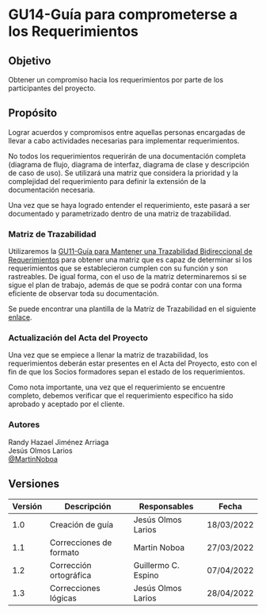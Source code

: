 # GU14-Guía para comprometerse a los Requerimientos


## Objetivo

Obtener un compromiso hacia los requerimientos por parte de los participantes del proyecto.

## Propósito

Lograr acuerdos y compromisos entre aquellas personas encargadas de llevar a cabo actividades necesarias para implementar requerimientos.

No todos los requerimientos requerirán de una documentación completa (diagrama de flujo, diagrama de interfaz, diagrama de clase y descripción de caso de uso). Se utilizará una  matriz que considera la prioridad y la complejidad del requerimiento para definir la extensión de la documentación necesaria.

Una vez que se haya logrado entender el requerimiento, este pasará a ser documentado y parametrizado dentro de una matriz de trazabilidad.



### Matriz de Trazabilidad

Utilizaremos la [GU11-Guía para Mantener una Trazabilidad Bidireccional de Requerimientos](https://mutateinc.github.io/Guias/GU11/) para obtener una matriz que es capaz de determinar si los requerimientos que se establecieron cumplen con su función y son rastreables.
De igual forma, con el uso de la matriz determinaremos si se sigue el plan de trabajo, además de que se podrá contar con una forma eficiente de observar toda su documentación.

Se puede encontrar una plantilla de la Matríz de Trazabilidad en el siguiente [enlace](https://docs.google.com/spreadsheets/d/1fzVtNj_sg70hLxa0lR3XwFcB0ptDGkGWR44euACIPrM/edit?usp=sharing).



### Actualización del Acta del Proyecto

Una vez que se empiece a llenar la matriz de trazabilidad, los requerimientos deberán estar presentes en el Acta del Proyecto, esto con el fin de que los Socios formadores sepan el estado de los requerimientos. 


Como nota importante, una vez que el requerimiento se encuentre completo, debemos verificar que el requerimiento específico ha sido aprobado y aceptado por el cliente.


### Autores
Randy Hazael Jiménez Arriaga  
Jesús Olmos Larios  
[@MartinNoboa](https://www.github.com/MartinNoboa)

## Versiones

| Versión | Descripción             | Responsables   | Fecha      |
| ------- | ----------------------- | -------------- | ---------- |
| 1.0     | Creación de guía        | Jesús Olmos Larios | 18/03/2022 |
| 1.1     | Correcciones de formato | Martin Noboa | 27/03/2022 |
| 1.2     | Corrección ortográfica  | Guillermo C. Espino | 07/04/2022 |
| 1.3     | Correcciones lógicas    | Jesús Olmos Larios | 28/04/2022 |






